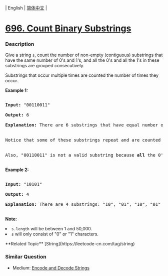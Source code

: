 | English | [简体中文](README.md) |

# [696. Count Binary Substrings](https://leetcode-cn.com/problems/count-binary-substrings)
 ### Description
<p>Give a string <code>s</code>, count the number of non-empty (contiguous) substrings that have the same number of 0's and 1's, and all the 0's and all the 1's in these substrings are grouped consecutively. 
</p>
<p>Substrings that occur multiple times are counted the number of times they occur.</p>

<p><b>Example 1:</b><br />
<pre>
<b>Input:</b> "00110011"
<b>Output:</b> 6
<b>Explanation:</b> There are 6 substrings that have equal number of consecutive 1's and 0's: "0011", "01", "1100", "10", "0011", and "01".
<br>Notice that some of these substrings repeat and are counted the number of times they occur.
<br>Also, "00110011" is not a valid substring because <b>all</b> the 0's (and 1's) are not grouped together.
</pre>
</p>

<p><b>Example 2:</b><br />
<pre>
<b>Input:</b> "10101"
<b>Output:</b> 4
<b>Explanation:</b> There are 4 substrings: "10", "01", "10", "01" that have equal number of consecutive 1's and 0's.
</pre>
</p>

<p><b>Note:</b>
<li><code>s.length</code> will be between 1 and 50,000.</li>
<li><code>s</code> will only consist of "0" or "1" characters.</li>
</p>
**Related Topic**  [String](https://leetcode-cn.com/tag/string) 

### Similar Question
 - Medium:	[Encode and Decode Strings](https://leetcode-cn.com/problems/encode-and-decode-strings) 
